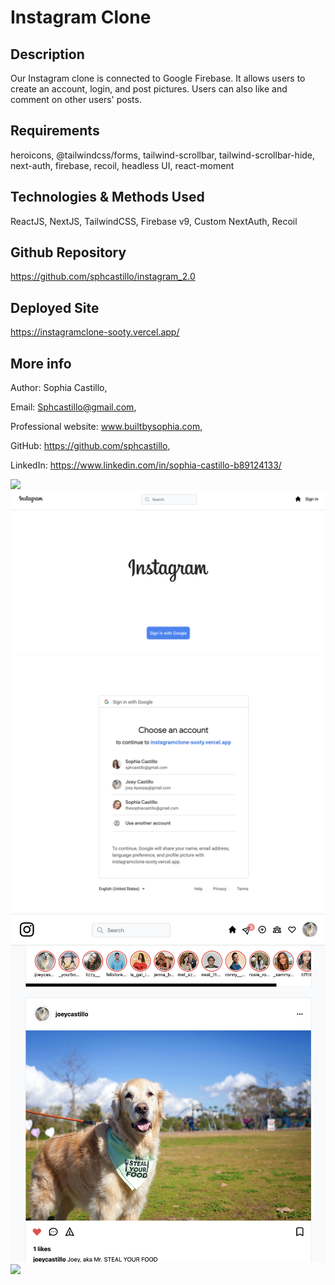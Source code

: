 # Instagram Clone 

## Description

Our Instagram clone is connected to Google Firebase. It allows users to create an account, login, and post pictures. Users can also like and comment on other users' posts.

## Requirements

heroicons, @tailwindcss/forms, tailwind-scrollbar, tailwind-scrollbar-hide, next-auth, firebase, recoil, headless UI, react-moment


## Technologies & Methods Used

ReactJS, NextJS, TailwindCSS, Firebase v9, Custom NextAuth, Recoil

## Github Repository

https://github.com/sphcastillo/instagram_2.0

## Deployed Site

https://instagramclone-sooty.vercel.app/

## More info

Author: Sophia Castillo,

Email: Sphcastillo@gmail.com,

Professional website: www.builtbysophia.com,

GitHub: https://github.com/sphcastillo,

LinkedIn: https://www.linkedin.com/in/sophia-castillo-b89124133/


<img src="images/IMGsamples/instagramclone1.png" />

<img src="images/IMGsamples/instagramclone2.png" />

<img src="images/IMGsamples/instagramclone3.png" />

<img src="images/IMGsamples/instagramclone4.png" />

<img src="images/IMGsamples/instagramclone5.png" />

